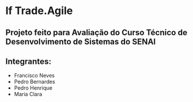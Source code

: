 # lf Trade.Agile

## Projeto feito para Avaliação do Curso Técnico de Desenvolvimento de Sistemas do SENAI

## Integrantes:

- Francisco Neves
- Pedro Bernardes
- Pedro Henrique
- Maria Clara
